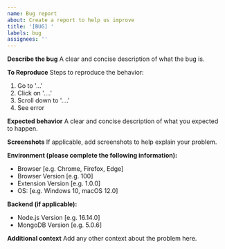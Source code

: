 ```yaml
---
name: Bug report
about: Create a report to help us improve
title: '[BUG] '
labels: bug
assignees: ''
---
```


**Describe the bug**
A clear and concise description of what the bug is.

**To Reproduce**
Steps to reproduce the behavior:
1. Go to '...'
2. Click on '....'
3. Scroll down to '....'
4. See error

**Expected behavior**
A clear and concise description of what you expected to happen.

**Screenshots**
If applicable, add screenshots to help explain your problem.

**Environment (please complete the following information):**
- Browser [e.g. Chrome, Firefox, Edge]
- Browser Version [e.g. 100]
- Extension Version [e.g. 1.0.0]
- OS: [e.g. Windows 10, macOS 12.0]

**Backend (if applicable):**
- Node.js Version [e.g. 16.14.0]
- MongoDB Version [e.g. 5.0.6]

**Additional context**
Add any other context about the problem here.
